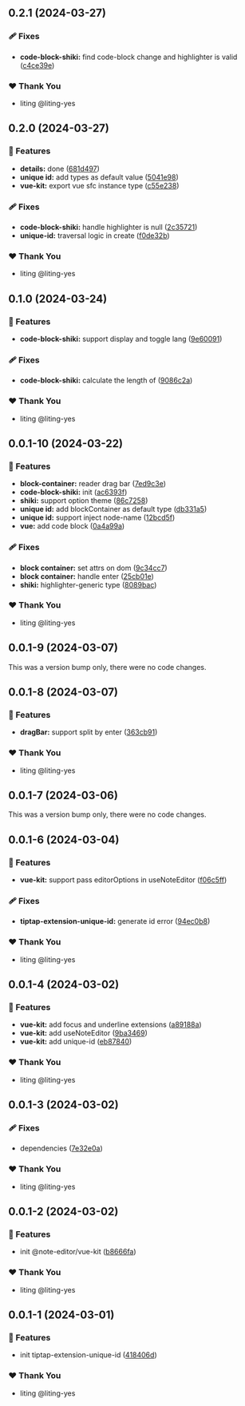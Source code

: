 ## 0.2.1 (2024-03-27)


### 🩹 Fixes

- **code-block-shiki:** find code-block change and highlighter is valid ([c4ce39e](https://github.com/liting-yes/note-editor/commit/c4ce39e))

### ❤️  Thank You

- liting @liting-yes

## 0.2.0 (2024-03-27)


### 🚀 Features

- **details:** done ([681d497](https://github.com/liting-yes/note-editor/commit/681d497))
- **unique id:** add types as default value ([5041e98](https://github.com/liting-yes/note-editor/commit/5041e98))
- **vue-kit:** export vue sfc instance type ([c55e238](https://github.com/liting-yes/note-editor/commit/c55e238))

### 🩹 Fixes

- **code-block-shiki:** handle highlighter is null ([2c35721](https://github.com/liting-yes/note-editor/commit/2c35721))
- **unique-id:** traversal logic in create ([f0de32b](https://github.com/liting-yes/note-editor/commit/f0de32b))

### ❤️  Thank You

- liting @liting-yes

## 0.1.0 (2024-03-24)


### 🚀 Features

- **code-block-shiki:** support display and toggle lang ([9e60091](https://github.com/liting-yes/note-editor/commit/9e60091))

### 🩹 Fixes

- **code-block-shiki:** calculate the length of ([9086c2a](https://github.com/liting-yes/note-editor/commit/9086c2a))

### ❤️  Thank You

- liting @liting-yes

## 0.0.1-10 (2024-03-22)


### 🚀 Features

- **block-container:** reader drag bar ([7ed9c3e](https://github.com/liting-yes/note-editor/commit/7ed9c3e))
- **code-block-shiki:** init ([ac6393f](https://github.com/liting-yes/note-editor/commit/ac6393f))
- **shiki:** support option theme ([86c7258](https://github.com/liting-yes/note-editor/commit/86c7258))
- **unique id:** add blockContainer as default type ([db331a5](https://github.com/liting-yes/note-editor/commit/db331a5))
- **unique id:** support inject node-name ([12bcd5f](https://github.com/liting-yes/note-editor/commit/12bcd5f))
- **vue:** add code block ([0a4a99a](https://github.com/liting-yes/note-editor/commit/0a4a99a))

### 🩹 Fixes

- **block container:** set attrs on dom ([9c34cc7](https://github.com/liting-yes/note-editor/commit/9c34cc7))
- **block container:** handle enter ([25cb01e](https://github.com/liting-yes/note-editor/commit/25cb01e))
- **shiki:** highlighter-generic type ([8089bac](https://github.com/liting-yes/note-editor/commit/8089bac))

### ❤️  Thank You

- liting @liting-yes

## 0.0.1-9 (2024-03-07)

This was a version bump only, there were no code changes.

## 0.0.1-8 (2024-03-07)


### 🚀 Features

- **dragBar:** support split by enter ([363cb91](https://github.com/liting-yes/note-editor/commit/363cb91))

### ❤️  Thank You

- liting @liting-yes

## 0.0.1-7 (2024-03-06)

This was a version bump only, there were no code changes.

## 0.0.1-6 (2024-03-04)


### 🚀 Features

- **vue-kit:** support pass editorOptions in useNoteEditor ([f06c5ff](https://github.com/liting-yes/note-editor/commit/f06c5ff))

### 🩹 Fixes

- **tiptap-extension-unique-id:** generate id error ([94ec0b8](https://github.com/liting-yes/note-editor/commit/94ec0b8))

### ❤️  Thank You

- liting @liting-yes

## 0.0.1-4 (2024-03-02)


### 🚀 Features

- **vue-kit:** add focus and underline extensions ([a89188a](https://github.com/liting-yes/note-editor/commit/a89188a))
- **vue-kit:** add useNoteEditor ([9ba3469](https://github.com/liting-yes/note-editor/commit/9ba3469))
- **vue-kit:** add unique-id ([eb87840](https://github.com/liting-yes/note-editor/commit/eb87840))

### ❤️  Thank You

- liting @liting-yes

## 0.0.1-3 (2024-03-02)


### 🩹 Fixes

- dependencies ([7e32e0a](https://github.com/liting-yes/note-editor/commit/7e32e0a))

### ❤️  Thank You

- liting @liting-yes

## 0.0.1-2 (2024-03-02)


### 🚀 Features

- init @note-editor/vue-kit ([b8666fa](https://github.com/liting-yes/note-editor/commit/b8666fa))

### ❤️  Thank You

- liting @liting-yes

## 0.0.1-1 (2024-03-01)


### 🚀 Features

- init tiptap-extension-unique-id ([418406d](https://github.com/liting-yes/note-editor/commit/418406d))

### ❤️  Thank You

- liting @liting-yes